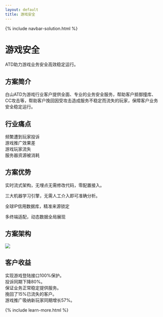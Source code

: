 ```yaml
---
layout: default
title: 游戏安全
---
```


{% include navbar-solution.html %}

<div class="solution-item-banner youxihangye-banner">
    <div class="solution-item-banner-info">
        <h1>游戏安全</h1>
        <p>ATD助力游戏业务安全高效稳定运行。</p>
    </div>
</div>
<div class="solution-item-introduction">
    <h2>方案简介</h2>
    <p>白山ATD为游戏行业客户提供全面、专业的业务安全服务，帮助客户抵御撞库、CC攻击等，帮助客户挽回因受攻击造成服务不稳定而流失的玩家，保障客户业务安全稳定运行。</p>
</div>
<div class="solution-item-pain-points">
    <h2>行业痛点</h2>
    <div class="pain-points container">
        <div class="col-sm-6 "><div>频繁遭到玩家投诉</div></div>
        <div class="col-sm-6"><div>游戏推广效果差</div></div>
        <div class="col-sm-6"><div>游戏玩家流失</div></div>
        <div class="col-sm-6"><div>服务器资源被消耗</div></div>
    </div>
</div>
<div class="solution-item-advantage">
    <h2>方案优势</h2>
    <p>实时流式架构，无埋点无需修改代码，零配置接入。</p>
    <p>三大机器学习引擎，无需人工介入即可准确分析。</p>
    <p>全球IP信用数据库，精准来源锁定</p>
    <p>多终端适配，动态数据全局展现</p>
</div>
<div class="solution-item-structure">
    <h2>方案架构</h2>
    <img src="{{ site.baseurl }}/public/image/solution/structure-5.png">
</div>
<div class="solution-item-applicable">
    <h2>客户收益</h2>
    <div>实现游戏登陆接口100%保护。</div>
    <div>投诉同期下降80%。</div>
    <div>保证业务正常稳定提供服务。</div>
    <div>挽回了15%已流失的客户。</div>
    <div>游戏推广吸纳新玩家同期增长57%。</div>
</div>

{% include learn-more.html %}

<div class="clean"></div>